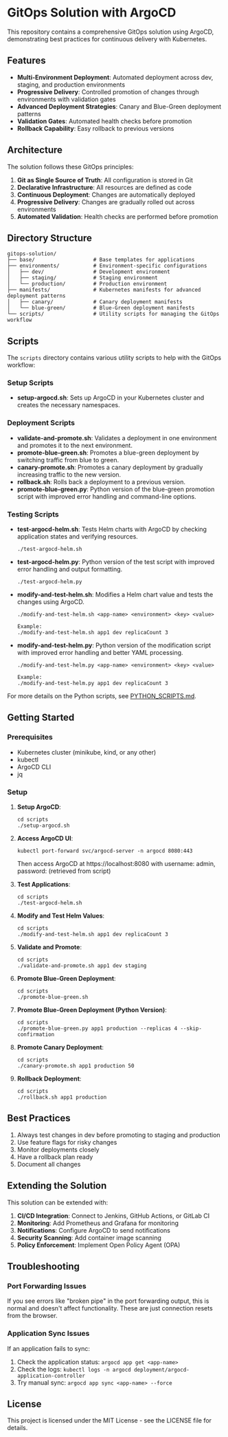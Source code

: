 # GitOps Solution with ArgoCD

This repository contains a comprehensive GitOps solution using ArgoCD, demonstrating best practices for continuous delivery with Kubernetes.

## Features

- **Multi-Environment Deployment**: Automated deployment across dev, staging, and production environments
- **Progressive Delivery**: Controlled promotion of changes through environments with validation gates
- **Advanced Deployment Strategies**: Canary and Blue-Green deployment patterns
- **Validation Gates**: Automated health checks before promotion
- **Rollback Capability**: Easy rollback to previous versions

## Architecture

The solution follows these GitOps principles:

1. **Git as Single Source of Truth**: All configuration is stored in Git
2. **Declarative Infrastructure**: All resources are defined as code
3. **Continuous Deployment**: Changes are automatically deployed
4. **Progressive Delivery**: Changes are gradually rolled out across environments
5. **Automated Validation**: Health checks are performed before promotion

## Directory Structure

```
gitops-solution/
├── base/                   # Base templates for applications
├── environments/           # Environment-specific configurations
│   ├── dev/                # Development environment
│   ├── staging/            # Staging environment
│   └── production/         # Production environment
├── manifests/              # Kubernetes manifests for advanced deployment patterns
│   ├── canary/             # Canary deployment manifests
│   └── blue-green/         # Blue-Green deployment manifests
└── scripts/                # Utility scripts for managing the GitOps workflow
```

## Scripts

The `scripts` directory contains various utility scripts to help with the GitOps workflow:

### Setup Scripts

- **setup-argocd.sh**: Sets up ArgoCD in your Kubernetes cluster and creates the necessary namespaces.

### Deployment Scripts

- **validate-and-promote.sh**: Validates a deployment in one environment and promotes it to the next environment.
- **promote-blue-green.sh**: Promotes a blue-green deployment by switching traffic from blue to green.
- **canary-promote.sh**: Promotes a canary deployment by gradually increasing traffic to the new version.
- **rollback.sh**: Rolls back a deployment to a previous version.
- **promote-blue-green.py**: Python version of the blue-green promotion script with improved error handling and command-line options.

### Testing Scripts

- **test-argocd-helm.sh**: Tests Helm charts with ArgoCD by checking application states and verifying resources.
  ```
  ./test-argocd-helm.sh
  ```

- **test-argocd-helm.py**: Python version of the test script with improved error handling and output formatting.
  ```
  ./test-argocd-helm.py
  ```

- **modify-and-test-helm.sh**: Modifies a Helm chart value and tests the changes using ArgoCD.
  ```
  ./modify-and-test-helm.sh <app-name> <environment> <key> <value>
  
  Example:
  ./modify-and-test-helm.sh app1 dev replicaCount 3
  ```

- **modify-and-test-helm.py**: Python version of the modification script with improved error handling and better YAML processing.
  ```
  ./modify-and-test-helm.py <app-name> <environment> <key> <value>
  
  Example:
  ./modify-and-test-helm.py app1 dev replicaCount 3
  ```

For more details on the Python scripts, see [PYTHON_SCRIPTS.md](scripts/PYTHON_SCRIPTS.md).

## Getting Started

### Prerequisites

- Kubernetes cluster (minikube, kind, or any other)
- kubectl
- ArgoCD CLI
- jq

### Setup

1. **Setup ArgoCD**:
   ```
   cd scripts
   ./setup-argocd.sh
   ```

2. **Access ArgoCD UI**:
   ```
   kubectl port-forward svc/argocd-server -n argocd 8080:443
   ```
   Then access ArgoCD at https://localhost:8080 with username: admin, password: (retrieved from script)

3. **Test Applications**:
   ```
   cd scripts
   ./test-argocd-helm.sh
   ```

4. **Modify and Test Helm Values**:
   ```
   cd scripts
   ./modify-and-test-helm.sh app1 dev replicaCount 3
   ```

5. **Validate and Promote**:
   ```
   cd scripts
   ./validate-and-promote.sh app1 dev staging
   ```

6. **Promote Blue-Green Deployment**:
   ```
   cd scripts
   ./promote-blue-green.sh
   ```

7. **Promote Blue-Green Deployment (Python Version)**:
   ```
   cd scripts
   ./promote-blue-green.py app1 production --replicas 4 --skip-confirmation
   ```

8. **Promote Canary Deployment**:
   ```
   cd scripts
   ./canary-promote.sh app1 production 50
   ```

9. **Rollback Deployment**:
   ```
   cd scripts
   ./rollback.sh app1 production
   ```

## Best Practices

1. Always test changes in dev before promoting to staging and production
2. Use feature flags for risky changes
3. Monitor deployments closely
4. Have a rollback plan ready
5. Document all changes

## Extending the Solution

This solution can be extended with:

1. **CI/CD Integration**: Connect to Jenkins, GitHub Actions, or GitLab CI
2. **Monitoring**: Add Prometheus and Grafana for monitoring
3. **Notifications**: Configure ArgoCD to send notifications
4. **Security Scanning**: Add container image scanning
5. **Policy Enforcement**: Implement Open Policy Agent (OPA)

## Troubleshooting

### Port Forwarding Issues

If you see errors like "broken pipe" in the port forwarding output, this is normal and doesn't affect functionality. These are just connection resets from the browser.

### Application Sync Issues

If an application fails to sync:

1. Check the application status: `argocd app get <app-name>`
2. Check the logs: `kubectl logs -n argocd deployment/argocd-application-controller`
3. Try manual sync: `argocd app sync <app-name> --force`

## License

This project is licensed under the MIT License - see the LICENSE file for details. 